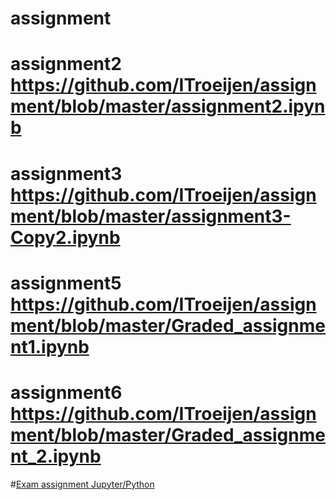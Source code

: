 
# assignment
# assignment2 https://github.com/ITroeijen/assignment/blob/master/assignment2.ipynb
# assignment3 https://github.com/ITroeijen/assignment/blob/master/assignment3-Copy2.ipynb
# assignment5 https://github.com/ITroeijen/assignment/blob/master/Graded_assignment1.ipynb
# assignment6 https://github.com/ITroeijen/assignment/blob/master/Graded_assignment_2.ipynb
#[Exam assignment Jupyter/Python](https://github.com/ITroeijen/assignment/blob/master/exam_june_IRIS.ipynb)
